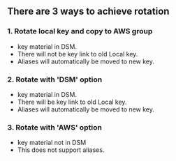 ## There are 3 ways to achieve rotation

### 1. Rotate local key and copy to AWS group

* key material in DSM.
* There will not be key link to old Local key.
* Aliases will automatically be moved to new key.

### 2. Rotate with 'DSM' option
* key material in DSM.
* There will be key link to old Local key.
* Aliases will automatically be moved to new key.


### 3. Rotate with 'AWS' option 
* key material not in DSM
* This does not support aliases.